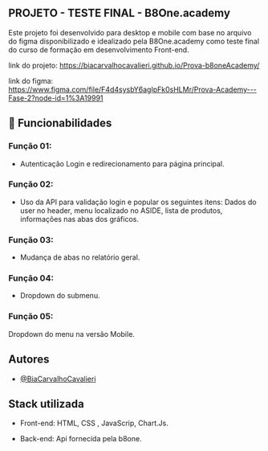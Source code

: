 ## PROJETO - TESTE FINAL - B8One.academy

Este projeto foi desenvolvido para desktop e mobile com base no arquivo do figma disponibilizado e idealizado pela B8One.academy como teste final do curso de formação em desenvolvimento Front-end.

link do projeto: https://biacarvalhocavalieri.github.io/Prova-b8oneAcademy/


link do figma: https://www.figma.com/file/F4d4sysbY6agIpFk0sHLMr/Prova-Academy---Fase-2?node-id=1%3A19991

## 🔧 Funcionabilidades

### Função 01:
- Autenticação Login e redirecionamento para página principal.

### Função 02:
- Uso da API para validação login e popular os seguintes itens: Dados do user no header, menu localizado no ASIDE, lista de produtos, informações nas abas dos gráficos.

### Função 03:
- Mudança de abas no relatório geral.

### Função 04:
- Dropdown do submenu.

### Função 05:
Dropdown do menu na versão Mobile.



## Autores

- [@BiaCarvalhoCavalieri](https://github.com/BiaCarvalhoCavalieri)


## Stack utilizada

- Front-end: HTML, CSS , JavaScrip, Chart.Js.

- Back-end: Api fornecida pela b8one.